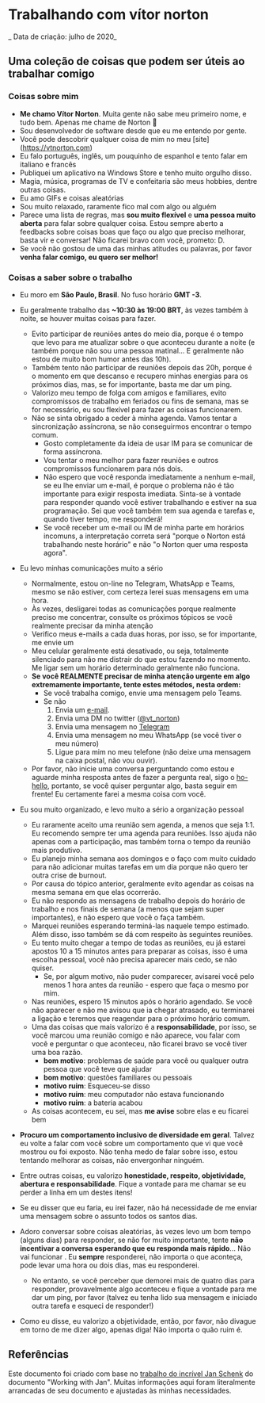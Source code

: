 # Trabalhando com vítor norton

_ Data de criação: julho de 2020_

## Uma coleção de coisas que podem ser úteis ao trabalhar comigo

### Coisas sobre mim
- __Me chamo Vítor Norton__. Muita gente não sabe meu primeiro nome, e tudo bem. Apenas me chame de Norton 🙂
- Sou desenvolvedor de software desde que eu me entendo por gente.
- Você pode descobrir qualquer coisa de mim no meu [site] (https://vtnorton.com)
- Eu falo português, inglês, um pouquinho de espanhol e tento falar em italiano e francês
- Publiquei um aplicativo na Windows Store e tenho muito orgulho disso.
- Magia, música, programas de TV e confeitaria são meus hobbies, dentre outras coisas.
- Eu amo GIFs e coisas aleatórias
- Sou muito relaxado, raramente fico mal com algo ou alguém
- Parece uma lista de regras, mas __sou muito flexível__ e __uma pessoa muito aberta__ para falar sobre qualquer coisa. Estou sempre aberto a feedbacks sobre coisas boas que faço ou algo que preciso melhorar, basta vir e conversar! Não ficarei bravo com você, prometo: D.
- Se você não gostou de uma das minhas atitudes ou palavras, por favor __venha falar comigo, eu quero ser melhor!__

### Coisas a saber sobre o trabalho
- Eu moro em __São Paulo, Brasil__. No fuso horário __GMT -3__.
- Eu geralmente trabalho das __~10:30 às 19:00 BRT__, às vezes também à noite, se houver muitas coisas para fazer.
  - Evito participar de reuniões antes do meio dia, porque é o tempo que levo para me atualizar sobre o que aconteceu durante a noite (e também porque não sou uma pessoa matinal... E geralmente não estou de muito bom humor antes das 10h).
  - Também tento não participar de reuniões depois das 20h, porque é o momento em que descanso e recupero minhas energias para os próximos dias, mas, se for importante, basta me dar um ping.
  - Valorizo ​​meu tempo de folga com amigos e familiares, evito compromissos de trabalho em feriados ou fins de semana, mas se for necessário, eu sou flexível para fazer as coisas funcionarem.
  - Não se sinta obrigado a ceder à minha agenda. Vamos tentar a sincronização assíncrona, se não conseguirmos encontrar o tempo comum.
    - Gosto completamente da ideia de usar IM para se comunicar de forma assíncrona.
    - Vou tentar o meu melhor para fazer reuniões e outros compromissos funcionarem para nós dois.
    - Não espero que você responda imediatamente a nenhum e-mail, se eu lhe enviar um e-mail, é porque o problema não é tão importante para exigir resposta imediata. Sinta-se à vontade para responder quando você estiver trabalhando e estiver na sua programação. Sei que você também tem sua agenda e tarefas e, quando tiver tempo, me responderá!
    - Se você receber um e-mail ou IM de minha parte em horários incomuns, a interpretação correta será "porque o Norton está trabalhando neste horário" e não "o Norton quer uma resposta agora".

- Eu levo minhas comunicações muito a sério
  - Normalmente, estou on-line no Telegram, WhatsApp e Teams, mesmo se não estiver, com certeza lerei suas mensagens em uma hora.
  - Às vezes, desligarei todas as comunicações porque realmente preciso me concentrar, consulte os próximos tópicos se você realmente precisar da minha atenção
  - Verifico meus e-mails a cada duas horas, por isso, se for importante, me envie um
  - Meu celular geralmente está desativado, ou seja, totalmente silenciado para não me distrair do que estou fazendo no momento. Me ligar sem um horário determinado geralmente não funciona.
  - __Se você REALMENTE precisar de minha atenção urgente em algo extremamente importante, tente estes métodos, nesta ordem:__
    - Se você trabalha comigo, envie uma mensagem pelo Teams.
    - Se não
        1. Envia um [e-mail](mailto:vitor@vtnorton.com).
        2. Envia uma DM no twitter ([@vt_norton](https://twitter.com/_staticvoid))
        3. Envia uma mensagem no [Telegram](https://t.me/vt_norton)
        4. Envia uma mensagem no meu WhatsApp (se você tiver o meu número)
        5. Ligue para mim no meu telefone (não deixe uma mensagem na caixa postal, não vou ouvir).
  - Por favor, não inicie uma conversa perguntando como estou e aguarde minha resposta antes de fazer a pergunta real, sigo o [ho-hello](https://github.com/sbmueller/nohello/blob/master/index.md), portanto, se você quiser perguntar algo, basta seguir em frente! Eu certamente farei a mesma coisa com você.
- Eu sou muito organizado, e levo muito a sério a organização pessoal
  - Eu raramente aceito uma reunião sem agenda, a menos que seja 1:1. Eu recomendo sempre ter uma agenda para reuniões. Isso ajuda não apenas com a participação, mas também torna o tempo da reunião mais produtivo.
  - Eu planejo minha semana aos domingos e o faço com muito cuidado para não adicionar muitas tarefas em um dia porque não quero ter outra crise de burnout.
  - Por causa do tópico anterior, geralmente evito agendar as coisas na mesma semana em que elas ocorrerão.
  - Eu não respondo as mensagens de trabalho depois do horário de trabalho e nos finais de semana (a menos que sejam super importantes), e não espero que você o faça também.
  - Marquei reuniões esperando terminá-las naquele tempo estimado. Além disso, isso também se dá com respeito às seguintes reuniões.
  - Eu tento muito chegar a tempo de todas as reuniões, eu já estarei apostos 10 a 15 minutos antes para preparar as coisas, isso é uma escolha pessoal, você não precisa aparecer mais cedo, se não quiser.
      - Se, por algum motivo, não puder comparecer, avisarei você pelo menos 1 hora antes da reunião - espero que faça o mesmo por mim.
  - Nas reuniões, espero 15 minutos após o horário agendado. Se você não aparecer e não me avisou que ia chegar atrasado, eu terminarei a ligação e teremos que reagendar para o próximo horário comum.
  - Uma das coisas que mais valorizo ​​é a __responsabilidade__, por isso, se você marcou uma reunião comigo e não aparece, vou falar com você e perguntar o que aconteceu, não ficarei bravo se você tiver uma boa razão.
    - __bom motivo__: problemas de saúde para você ou qualquer outra pessoa que você teve que ajudar
    - __bom motivo__: questões familiares ou pessoais
    - __motivo ruim__: Esqueceu-se disso
    - __motivo ruim__: meu computador não estava funcionando
    - __motivo ruim__: a bateria acabou
  - As coisas acontecem, eu sei, mas __me avise__ sobre elas e eu ficarei bem
- __Procuro um comportamento inclusivo de diversidade em geral__. Talvez eu volte a falar com você sobre um comportamento que vi que você mostrou ou foi exposto. Não tenha medo de falar sobre isso, estou tentando melhorar as coisas, não envergonhar ninguém.
- Entre outras coisas, eu valorizo ​​__honestidade, respeito, objetividade, abertura e responsabilidade__. Fique a vontade para me chamar se eu perder a linha em um destes itens!
- Se eu disser que eu faria, eu irei fazer, não há necessidade de me enviar uma mensagem sobre o assunto todos os santos dias.
- Adoro conversar sobre coisas aleatórias, às vezes levo um bom tempo (alguns dias) para responder, se não for muito importante, tente __não incentivar a conversa esperando que eu responda mais rápido__... Não vai funcionar . Eu __sempre__ responderei, não importa o que aconteça, pode levar uma hora ou dois dias, mas eu responderei.
  - No entanto, se você perceber que demorei mais de quatro dias para responder, provavelmente algo aconteceu e fique a vontade para me dar um ping, por favor (talvez eu tenha lido sua mensagem e iniciado outra tarefa e esqueci de responder!)
- Como eu disse, eu valorizo ​​a objetividade, então, por favor, não divague em torno de me dizer algo, apenas diga! Não importa o quão ruim é.

## Referências
Este documento foi criado com base no [trabalho do incrível Jan Schenk](https://github.com/jansche/workingwithjan) do documento "Working with Jan". Muitas informações aqui foram literalmente arrancadas de seu documento e ajustadas às minhas necessidades.